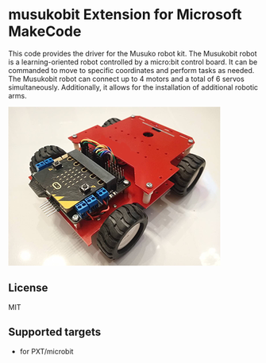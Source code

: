 # musukobit Extension for Microsoft MakeCode

This code provides the driver for the Musuko robot kit.
The Musukobit robot is a learning-oriented robot controlled by a micro:bit control board. It can be commanded to move to specific coordinates and perform tasks as needed. The Musukobit robot can connect up to 4 motors and a total of 6 servos simultaneously. Additionally, it allows for the installation of additional robotic arms.

![MUSUKOBIT](/icon.png/)



## License  
MIT  
  
## Supported targets  
* for PXT/microbit  

